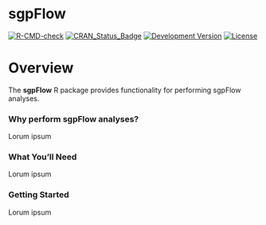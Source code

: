 sgpFlow
===========

[![R-CMD-check](https://github.com/CenterForAssessment/sgpFlow/workflows/R-CMD-check/badge.svg)](https://github.com/CenterForAssessment/sgpFlow/actions)
[![CRAN_Status_Badge](http://www.r-pkg.org/badges/version/sgpFlow)](http://cran.r-project.org/package=sgpFlow)
[![Development Version](https://img.shields.io/badge/devel-0.0--0.9975-brightgreen.svg)](https://github.com/CenterForAssessment/sgpFlow)
[![License](http://img.shields.io/badge/license-GPL%203-brightgreen.svg?style=flat)](https://github.com/CenterForAssessment/sgpFlow/blob/master/LICENSE.md)


# Overview

The **sgpFlow** R package provides functionality for performing sgpFlow analyses.

### Why perform sgpFlow analyses?

Lorum ipsum

### What You’ll Need

Lorum ipsum

### Getting Started

Lorum ipsum
